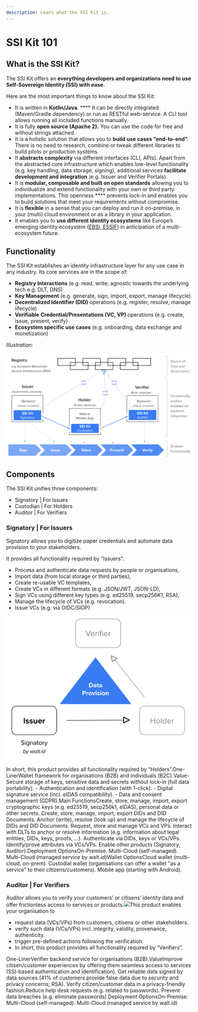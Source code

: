 ```yaml
---
description: Learn what the SSI Kit is.
---
```


# SSI Kit 101

## What is the SSI Kit?

The SSI Kit offers an **everything developers and organizations need to use Self-Sovereign Identity (SSI) with ease.**&#x20;

Here are the most important things to know about the SSI Kit:

* It is written in **Kotlin/Java**. **** It can be directly integrated (Maven/Gradle dependency) or run as RESTful web-service. A CLI tool allows running all included functions manually.
* It is fully **open source (Apache 2).** You can use the code for free and without strings attached. &#x20;
* It is a holistic solution that allows you to **build** **use cases “end-to-end”.** There is no need to research, combine or tweak different libraries to build pilots or production systems.
* It **abstracts complexity** via different interfaces (CLI, APIs). Apart from the abstracted core infrastructure which enables low-level functionality (e.g. key handling, data storage, signing), additional services **facilitate development and integration** (e.g. Issuer and Verifier Portals).
* It is **modular, composable and built on open standards** allowing you to individualize and extend functionality with your own or third party implementations. This openness **** prevents lock-in and enables you to build solutions that meet your requirements without compromise.&#x20;
* It is **flexible** in a sense that you can deploy and run it on-premise, in your (multi) cloud environment or as a library in your application.&#x20;
* It enables you to **use different identity ecosystems** like Europe’s emerging identity ecosystem ([EBSI, ESSIF](https://ec.europa.eu/digital-building-blocks/wikis/display/ebsi)) in anticipation of a multi-ecosystem future.

## Functionality

The SSI Kit establishes an identity infrastructure layer for any use case in any industry. Its core services are in the scope of:

* **Registry Interactions** (e.g. read, write; agnostic towards the underlying tech e.g. DLT, DNS)
* **Key Management** (e.g. generate, sign, import, export, manage lifecycle)
* **Decentralized Identifier (DID)** operations (e.g. register, resolve, manage lifecycle)
* **Verifiable Credential/Presentations (VC, VP)** operations (e.g. create, issue, present, verify)
* **Ecosystem specific use cases** (e.g. onboarding, data exchange and monetization)

_Illustration:_

![](../../what-is-ssikit/SSI-Kit.png)

## Components

The SSI Kit unifies three components:

* Signatory | For Issues
* Custodian | For Holders
* Auditor | For Verifiers

### Signatory | For Issuers

Signatory allows you to digitize paper credentials and automate data provision to your stakeholders.

It provides all functionality required by “Issuers”:

* Process and authenticate data requests by people or organisations,
* Import data (from local storage or third parties),
* Create re-usable VC templates,
* Create VCs in different formats (e.g. JSON/JWT, JSON-LD),
* Sign VCs using different key types (e.g. ed25519, secp256K1, RSA),
* Manage the lifecycle of VCs (e.g. revocation).
* Issue VCs (e.g. via OIDC/SIOP)

![](../../what-is-ssikit/Signatory-Issuer.png)



In short, this product provides all functionality required by “Holders”.One-LinerWallet framework for organisations (B2B) and individuals (B2C).Value- Secure storage of keys, sensitive data and secrets without lock-in (full data portability). - Authentication and identification (with 1-click). - Digital signature service (incl. eIDAS compatibility). - Data and consent management (GDPR).Main FunctionsCreate, store, manage, import, export cryptographic keys (e.g. ed25519, secp256k1, eIDAS), personal data or other secrets. Create, store, manage, import, export DIDs and DID Documents. Anchor (write), resolve (look up) and manage the lifecycle of DIDs and DID Documents. Request, store and manage VCs and VPs. Interact with DLTs to anchor or resolve information (e.g. information about legal entities, DIDs, keys, proofs, ...). Authenticate via DIDs, keys or VCs/VPs. Identify/prove attributes via VCs/VPs. Enable other products (Signatory, Auditor).Deployment OptionsOn-Premise. Multi-Cloud (self-managed). Multi-Cloud (managed service by walt.id)Wallet OptionsCloud wallet (multi-cloud, on-prem). Custodial wallet (organisations can offer a wallet "as a service" to their citizens/customers). Mobile app (starting with Android).

### Auditor | For Verifiers <a href="#auditor-or-for-verifiers" id="auditor-or-for-verifiers"></a>

Auditor allows you to verify your customers’ or citisens’ identity data and offer frictionless access to services or products.![](https://files.gitbook.com/v0/b/gitbook-x-prod.appspot.com/o/spaces%2F1k3zreXT6Nz41D1g1C6K%2Fuploads%2Fgit-blob-cfa46bc9aee08a2e799f66822eec66ca94c15ab6%2FAuditor-Verifier.png?alt=media)This product enables your organisation to

* request data (VCs/VPs) from customers, citisens or other stakeholders.
* verify such data (VCs/VPs) incl. integrity, validity, provenance, authenticity.
* trigger pre-defined actions following the verification.
* In short, this product provides all functionality required by “Verifiers”.

One-LinerVerifier backend service for organisations (B2B).ValueImprove citisen/customer experiences by offering them seamless access to services (SSI-based authentication and identification). Get reliable data signed by data sources (41% of customers provide false data due to security and privacy concerns; RSA). Verify citizen/customer data in a privacy-friendly fashion.Reduce help desk requests (e.g. related to passwords). Prevent data breaches (e.g. eliminate passwords).​Deployment OptionsOn-Premise. Multi-Cloud (self-managed). Multi-Cloud (managed service by walt.id)
